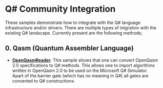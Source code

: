 # Q# Community Integration #

These samples demonstrate how to integrate with the Q# language infrastructure and/or drivers. 
There are multiple types of intgration with the existing Q# landscape.
Currently present are the following methods;

## 0. Qasm (Quantum Assembler Language) ##

- **[OpenQasmReader](./src/OpenQasmReader)**:
  This sample shows that one can convert OpenQasm 2.0 specifications to Q# methods. This allows one to import algorithms written in OpenQasm 2.0 to be used on the Microsoft Q# Simulator. Apart of the barrier gate (which has no meaning in Q#) all gates are converted to Q# constructions.
